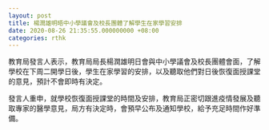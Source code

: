 ```yaml
---
layout: post
title: 楊潤雄明晤中小學議會及校長團體了解學生在家學習安排
date: 2020-08-26 21:35:55.000000000 +08:00
categories: rthk
---
```


教育局發言人表示，教育局局長楊潤雄明日會與中小學議會及校長團體會面，了解學校在下周二開學日後，學生在家學習的安排，以及聽取他們對日後恢復面授課堂的意見，預計不會即時有決定。 

發言人重申，就學校恢復面授課堂的時間及安排，教育局正密切跟進疫情發展及聽取專家的醫學意見，局方有決定時，會預早公布及通知學校，給予充足時間作好準備。
